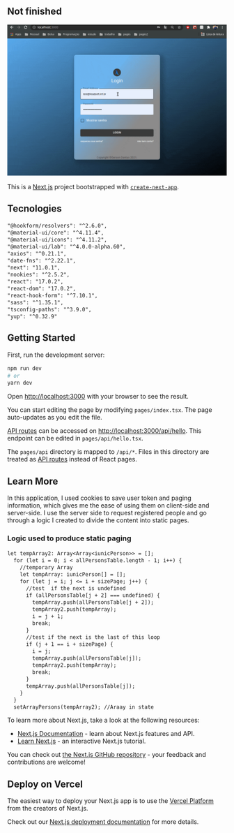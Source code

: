 ## Not finished

![aplication image](https://github.com/GersonDantas/img/blob/main/testFeedLogin.gif)



This is a [Next.js](https://nextjs.org/) project bootstrapped with [`create-next-app`](https://github.com/vercel/next.js/tree/canary/packages/create-next-app).

## Tecnologies

    "@hookform/resolvers": "^2.6.0",
    "@material-ui/core": "^4.11.4",
    "@material-ui/icons": "^4.11.2",
    "@material-ui/lab": "^4.0.0-alpha.60",
    "axios": "^0.21.1",
    "date-fns": "^2.22.1",
    "next": "11.0.1",
    "nookies": "^2.5.2",
    "react": "17.0.2",
    "react-dom": "17.0.2",
    "react-hook-form": "^7.10.1",
    "sass": "^1.35.1",
    "tsconfig-paths": "^3.9.0",
    "yup": "^0.32.9"


## Getting Started

First, run the development server:

```bash
npm run dev
# or
yarn dev
```

Open [http://localhost:3000](http://localhost:3000) with your browser to see the result.

You can start editing the page by modifying `pages/index.tsx`. The page auto-updates as you edit the file.

[API routes](https://nextjs.org/docs/api-routes/introduction) can be accessed on [http://localhost:3000/api/hello](http://localhost:3000/api/hello). This endpoint can be edited in `pages/api/hello.tsx`.

The `pages/api` directory is mapped to `/api/*`. Files in this directory are treated as [API routes](https://nextjs.org/docs/api-routes/introduction) instead of React pages.

## Learn More

In this application, I used cookies to save user token and paging information, which gives me the ease of using them on client-side and server-side. I use the server side to request registered people and go through a logic I created to divide the content into static pages.

### Logic used to produce static paging

    let tempArray2: Array<Array<iunicPerson>> = [];
      for (let i = 0; i < allPersonsTable.length - 1; i++) {
        //temporary Array
        let tempArray: iunicPerson[] = [];
        for (let j = i; j <= i + sizePage; j++) {
          //test  if the next is undefined
          if (allPersonsTable[j + 2] === undefined) {
            tempArray.push(allPersonsTable[j + 2]);
            tempArray2.push(tempArray);
            i = j + 1;
            break;
          }
          //test if the next is the last of this loop
          if (j + 1 == i + sizePage) {
            i = j;
            tempArray.push(allPersonsTable[j]);
            tempArray2.push(tempArray);
            break;
          }
          tempArray.push(allPersonsTable[j]);
        }
      }
      setArrayPersons(tempArray2); //Araay in state

To learn more about Next.js, take a look at the following resources:

- [Next.js Documentation](https://nextjs.org/docs) - learn about Next.js features and API.
- [Learn Next.js](https://nextjs.org/learn) - an interactive Next.js tutorial.

You can check out [the Next.js GitHub repository](https://github.com/vercel/next.js/) - your feedback and contributions are welcome!

## Deploy on Vercel

The easiest way to deploy your Next.js app is to use the [Vercel Platform](https://vercel.com/new?utm_medium=default-template&filter=next.js&utm_source=create-next-app&utm_campaign=create-next-app-readme) from the creators of Next.js.

Check out our [Next.js deployment documentation](https://nextjs.org/docs/deployment) for more details.
